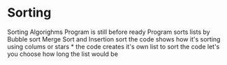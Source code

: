 # Sorting
Sorting Algorighms
Program is still before ready 
Program sorts lists by Bubble sort Merge Sort and Insertion sort
the code shows how it's sorting using colums or stars * 
the code creates it's own list to sort 
the code let's you choose how long the list would be 

